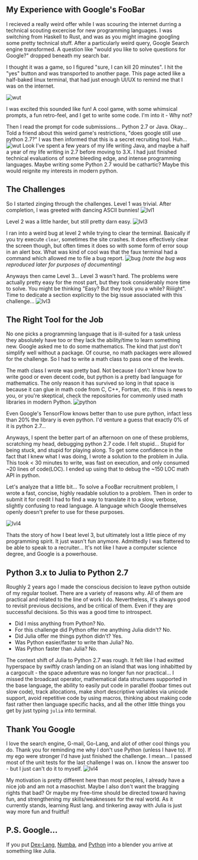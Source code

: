 ## My Experience with Google's FooBar

I recieved a really weird offer while I was scouring the internet durring a technical scouting excercise for new programming languages. I was switching from Haskell to Rust, and was as you might imagine googling some pretty technical stuff. After a particularly weird query, Google Search engine transformed. A question like "would you like to solve questions for Google?" dropped beneath my search bar.

I thought it was a game, so I figured "sure, I can kill 20 minutes". I hit the "yes" button and was transported to another page. This page acted like a half-baked linux terminal, that had just enough UI/UX to remind me that I was on the internet. 

![wut](EnteringFooBart.png)

I was excited this sounded like fun! A cool game, with some whimsical prompts, a fun retro-feel, and I get to write some code. I'm into it - Why not?

Then I read the prompt for code submissions... Python 2.7 or Java. Okay... Told a friend about this weird game's restrictions, "does google still use python 2.7?" I was then informed that this is a secret recruiting tool. Huh... 
![wut](whypy27.png)
Look I've spent a few years of my life writing Java, and maybe a half a year of my life writing in 2.7 before moving to 3.X. I had just finished technical evaluations of some bleeding edge, and intense programming languages. Maybe writing some Python 2.7 would be cathartic? Maybe this would reignite my interests in modern python.

## The Challenges
So I started zinging through the challenges. Level 1 was trivial. After completion, I was greeted with dancing ASCII bunnies!
![lvl1](lvl1.png)

Level 2 was a little harder, but still pretty darn easy.
![lvl3](lvl2.png)

I ran into a weird bug at level 2 while trying to clear the terminal. Basically if you try execute `clear`, sometimes the site crashes. It does effectively clear the screen though, but often times it does so with some form of error soup in an alert box. What was kind of cool was that the faux terminal had a command which allowed me to file a bug report.
![bug](Bug.png)
*(note the bug was reproduced later for purposes of documenting)*

Anyways then came Level 3... Level 3 wasn't hard. The problems were actually pretty easy for the most part, but they took considerably more time to solve. You  might be thinking "Easy? But they took you a while? Riiiight". Time to dedicate a section explicitly to the big issue associated with this challenge...
![lvl3](lvl3.png)

## The Right Tool for the Job
No one picks a programming language that is ill-suited for a task unless they absolutely have too or they lack the ability/time to learn something new. Google asked me to do some mathematics. The kind that just don't simplify well without a package. Of course, no math packages were allowed for the challenge. So I had to write a math class to pass one of the levels. 

The math class I wrote was pretty bad. Not because I don't know how to write good or even decent code, but python is a pretty bad language for mathematics. The only reason it has survived so long in that space is because it can glue in math code from C, C++, Fortran, etc. If this is news to you, or you're skeptical, check the repositories for commonly used math libraries in modern Python. 
![python](pythoniscppchangemymind.jpeg)

Even Google's TensorFlow knows better than to use pure python, infact less than 20% the library is even python. I'd venture a guess that exactly 0% of it is python 2.7...

Anyways, I spent the better part of an afternoon on one of these problems, scratching my head, debugging python 2.7 code. I felt stupid... Stupid for being stuck, and stupid for playing along. To get some confidence in the fact that I knew what I was doing, I wrote a solution to the problem in Julia. This took < 30 minutes to write, was fast on execution, and only consumed ~20 lines of code(LOC). I ended up using that to debug the ~150 LOC math API in python.

Let's analyze that a little bit... To solve a FooBar recruitment problem, I wrote a fast, concise, highly readable solution to a problem. Then in order to submit it for credit I had to find a way to translate it to a slow, verbose, slightly confusing to read language. A language which Google themselves openly doesn't prefer to use for these purposes. 

![lvl4](lvl4.png)

Thats the story of how I beat level 3, but ultimately lost a little piece of my programming spirit. It just wasn't fun anymore. Admittedly I was flattered to be able to speak to a recruiter... It's not like I have a computer science degree, and Google is a powerhouse.

## Python 3.x to Julia to Python 2.7
Roughly 2 years ago I made the conscious decision to leave python outside of my regular toolset. There are a variety of reasons why. All of them are practical and related to the line of work I do. Nevertheless, it's always good to revisit previous decisions, and be critical of them. Even if they are successful decisions. So this was a good time to introspect.

- Did I miss anything from Python? No.
- For this challenge did Python offer me anything Julia didn't? No.
- Did Julia offer me things python didn't? Yes.
- Was Python easier/faster to write than Julia? No.
- Was Python faster than Julia? No.

The context shift of Julia to Python 2.7 was rough. It felt like I had exitted hyperspace by swiftly crash landing on an island that was long inhabitted by a cargocult - the space adventure was no longer fun nor practical... I missed the broadcast operator, mathematical data structures supported in the base language, the ability to easily put code in parallel (foobar times out slow code), track allocations, make short descriptive variables via unicode support, avoid repetitive code by using macros, thinking about making code fast rather then language specific hacks, and all the other little things you get by just typing `julia` into terminal. 

## Thank You Google
I love the search engine, G-mail, Go-Lang, and alot of other cool things you do. Thank you for reminding me why I don't use Python (unless I have to). If my ego were stronger I'd have just finished the challenge. I mean... I passed most of the unit tests for the last challenge I was on. I know the answer too - but I just can't do it to myself. 
![lvl4](lvl4current.png)

My motivation is pretty different here than most peoples, I already have a nice job and am not a masochist. Maybe I also don't want the bragging rights that bad? Or maybe my free-time should be directed toward having fun, and strengthening my skills/weaknesses for the real world. As it currently stands, learning Rust lang. and tinkering away with Julia is just way more fun and fruitful!

## P.S. Google...
If you put [Dex-Lang](https://github.com/google-research/dex-lang), [Numba](https://numba.pydata.org/), and [Python](https://github.com/python/cpython) into a blender you arrive at something like Julia.
